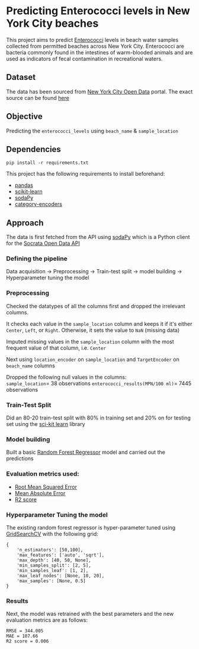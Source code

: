 
# Predicting Enterococci levels in New York City beaches

This project aims to predict [Enterococci](https://en.wikipedia.org/wiki/Enterococcus) levels in beach water samples collected from permitted beaches across New York City. Enterococci are bacteria commonly found in the intestines of warm-blooded animals and are used as indicators of fecal contamination in recreational waters.


## Dataset

The data has been sourced from [New York City Open Data](https://opendata.cityofnewyork.us/) portal. The exact source can be found [here](https://data.cityofnewyork.us/Health/Beach-Water-Samples/2xir-kwzz/about_data)
## Objective

Predicting the ```enterococci_levels``` using ```beach_name``` & ```sample_location```
## Dependencies

```pip install -r requirements.txt```

This project has the following requirements to install beforehand:
- [pandas](https://pandas.pydata.org/docs/index.html)
- [scikit-learn](https://scikit-learn.org/stable/)
- [sodaPy](https://pypi.org/project/sodapy/)
- [category-encoders](https://pypi.org/project/category-encoders/)

## Approach

The data is first fetched from the API using [sodaPy](https://github.com/xmunoz/sodapy) which is a Python client for the [Socrata Open Data API](https://dev.socrata.com/foundry/data.cityofnewyork.us/2xir-kwzz)

### Defining the pipeline
Data acquisition -> Preprocessing -> Train-test split -> model building -> Hyperparameter tuning the model

### Preprocessing
Checked the datatypes of all the columns first and dropped the irrelevant columns. 

It checks each value in the ``sample_location`` column and keeps it if it's either `Center`, `Left`, or `Right`. Otherwise, it sets the value to `NaN` (missing data)

Imputed missing values in the ```sample_location``` column with the most frequent value of that column, i.e. ```Center```


Next using ```location_encoder``` on ```sample_location``` and ```TargetEncoder``` on ```beach_name``` columns

Dropped the following null values in the columns:\
```sample_location```=  38 observations 
```enterococci_results(MPN/100 ml)```=  7445 observations

### Train-Test Split

Did an 80-20 train-test split with 80% in training set and 20% on for testing set using the [sci-kit learn](https://scikit-learn.org/stable/modules/generated/sklearn.model_selection.train_test_split.html) library

### Model building

Built a basic [Random Forest Regressor](https://scikit-learn.org/stable/modules/generated/sklearn.ensemble.RandomForestRegressor.html) model and carried out the predictions 

### Evaluation metrics used:
- [Root Mean Squared Error](https://scikit-learn.org/stable/modules/generated/sklearn.metrics.mean_squared_error.html)
- [Mean Absolute Error](https://scikit-learn.org/stable/modules/generated/sklearn.metrics.mean_absolute_error.html)
- [R2 score](https://scikit-learn.org/stable/modules/generated/sklearn.metrics.r2_score.html)

### Hyperparameter Tuning the model

The existing random forest regressor is hyper-parameter tuned using [GridSearchCV](https://scikit-learn.org/stable/modules/generated/sklearn.model_selection.GridSearchCV.html) with the following grid:

``` 
{
    'n_estimators': [50,100],
    'max_features': ['auto', 'sqrt'],
    'max_depth': [40, 50, None],
    'min_samples_split': [2, 5],
    'min_samples_leaf': [1, 2],
    'max_leaf_nodes': [None, 10, 20],
    'max_samples': [None, 0.5]
}
````
### Results
Next, the model was retrained with the best parameters and the new evaluation metrics are as follows: 
``` 
RMSE = 344.005
MAE = 107.66
R2 score = 0.006 
``` 

